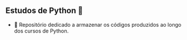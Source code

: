 ## Estudos de Python 👋


- 🌱 Repositório dedicado a armazenar os códigos produzidos ao longo dos cursos de Python. 
